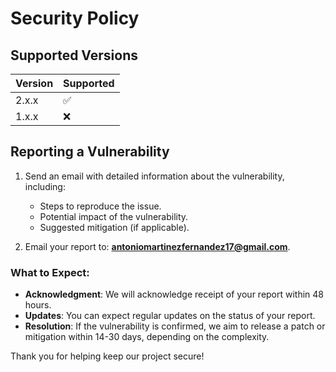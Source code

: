 # Security Policy

## Supported Versions

| Version | Supported          |
| ------- | ------------------ |
| 2.x.x  | :white_check_mark: |
| 1.x.x   | :x:                |

## Reporting a Vulnerability

1. Send an email with detailed information about the vulnerability, including:
   - Steps to reproduce the issue.
   - Potential impact of the vulnerability.
   - Suggested mitigation (if applicable).

2. Email your report to: **antoniomartinezfernandez17@gmail.com**.

### What to Expect:
- **Acknowledgment**: We will acknowledge receipt of your report within 48 hours.
- **Updates**: You can expect regular updates on the status of your report.
- **Resolution**: If the vulnerability is confirmed, we aim to release a patch or mitigation within 14-30 days, depending on the complexity.

Thank you for helping keep our project secure!
